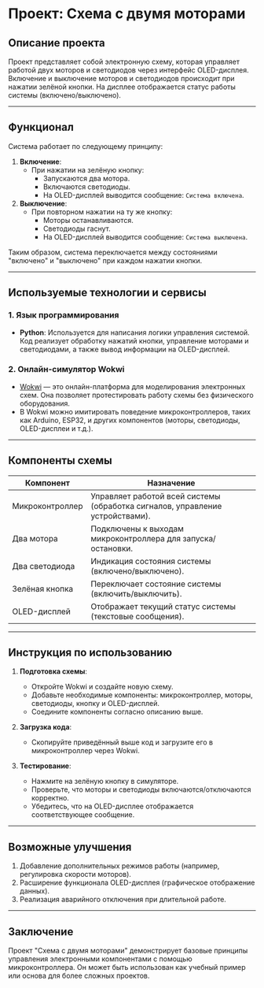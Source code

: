 # Проект: Схема с двумя моторами

## Описание проекта
Проект представляет собой электронную схему, которая управляет работой двух моторов и светодиодов через интерфейс OLED-дисплея. Включение и выключение моторов и светодиодов происходит при нажатии зелёной кнопки. На дисплее отображается статус работы системы (включено/выключено).

---

## Функционал
Система работает по следующему принципу:
1. **Включение**:
   - При нажатии на зелёную кнопку:
     - Запускаются два мотора.
     - Включаются светодиоды.
     - На OLED-дисплей выводится сообщение: `Система включена`.
2. **Выключение**:
   - При повторном нажатии на ту же кнопку:
     - Моторы останавливаются.
     - Светодиоды гаснут.
     - На OLED-дисплей выводится сообщение: `Система выключена`.

Таким образом, система переключается между состояниями "включено" и "выключено" при каждом нажатии кнопки.

---

## Используемые технологии и сервисы

### 1. **Язык программирования**
   - **Python**: Используется для написания логики управления системой. Код реализует обработку нажатий кнопки, управление моторами и светодиодами, а также вывод информации на OLED-дисплей.

### 2. **Онлайн-симулятор Wokwi**
   - [Wokwi](https://wokwi.com) — это онлайн-платформа для моделирования электронных схем. Она позволяет протестировать работу схемы без физического оборудования.
   - В Wokwi можно имитировать поведение микроконтроллеров, таких как Arduino, ESP32, и других компонентов (моторы, светодиоды, OLED-дисплеи и т.д.).

---

## Компоненты схемы

| Компонент          | Назначение                                                                 |
|--------------------|---------------------------------------------------------------------------|
| Микроконтроллер    | Управляет работой всей системы (обработка сигналов, управление устройствами). |
| Два мотора         | Подключены к выходам микроконтроллера для запуска/остановки.               |
| Два светодиода     | Индикация состояния системы (включено/выключено).                          |
| Зелёная кнопка     | Переключает состояние системы (включить/выключить).                        |
| OLED-дисплей       | Отображает текущий статус системы (текстовые сообщения).                   |

---


## Инструкция по использованию

1. **Подготовка схемы**:
   - Откройте Wokwi и создайте новую схему.
   - Добавьте необходимые компоненты: микроконтроллер, моторы, светодиоды, кнопку и OLED-дисплей.
   - Соедините компоненты согласно описанию выше.

2. **Загрузка кода**:
   - Скопируйте приведённый выше код и загрузите его в микроконтроллер через Wokwi.

3. **Тестирование**:
   - Нажмите на зелёную кнопку в симуляторе.
   - Проверьте, что моторы и светодиоды включаются/отключаются корректно.
   - Убедитесь, что на OLED-дисплее отображается соответствующее сообщение.

---

## Возможные улучшения
1. Добавление дополнительных режимов работы (например, регулировка скорости моторов).
2. Расширение функционала OLED-дисплея (графическое отображение данных).
3. Реализация аварийного отключения при длительной работе.

---

## Заключение
Проект "Схема с двумя моторами" демонстрирует базовые принципы управления электронными компонентами с помощью микроконтроллера. Он может быть использован как учебный пример или основа для более сложных проектов.
